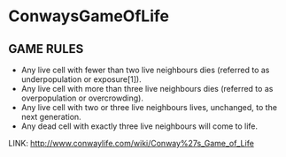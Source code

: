 # ConwaysGameOfLife

## GAME RULES
- Any live cell with fewer than two live neighbours dies (referred to as underpopulation or exposure[1]).
- Any live cell with more than three live neighbours dies (referred to as overpopulation or overcrowding).
- Any live cell with two or three live neighbours lives, unchanged, to the next generation.
- Any dead cell with exactly three live neighbours will come to life.

LINK: http://www.conwaylife.com/wiki/Conway%27s_Game_of_Life
